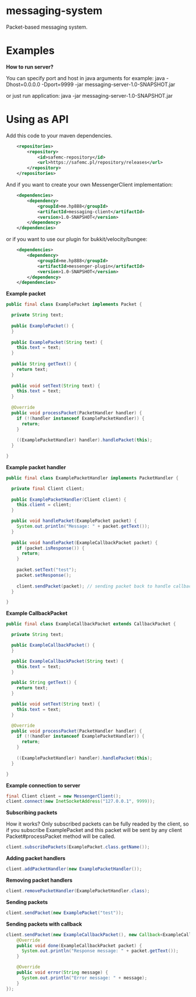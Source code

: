 # messaging-system

Packet-based messaging system.

# Examples

**How to run server?**

You can specify port and host in java arguments for example:
java -Dhost=0.0.0.0 -Dport=9999 -jar messaging-server-1.0-SNAPSHOT.jar

or just run application:
java -jar messaging-server-1.0-SNAPSHOT.jar

# Using as API

Add this code to your maven dependencies.

```xml
    <repositories>
        <repository>
            <id>safemc-repository</id>
            <url>https://safemc.pl/repository/releases</url>
        </repository>
    </repositories>
```

And if you want to create your own MessengerClient implementation:

```xml
    <dependencies>
        <dependency>
            <groupId>me.hp888</groupId>
            <artifactId>messaging-client</artifactId>
            <version>1.0-SNAPSHOT</version>
        </dependency>
    </dependencies>
```

or if you want to use our plugin for bukkit/velocity/bungee:

```xml
    <dependencies>
        <dependency>
            <groupId>me.hp888</groupId>
            <artifactId>messenger-plugin</artifactId>
            <version>1.0-SNAPSHOT</version>
        </dependency>
    </dependencies>
```

**Example packet**

```java
public final class ExamplePacket implements Packet {

  private String text;
  
  public ExamplePacket() {
  }
  
  public ExamplePacket(String text) {
    this.text = text;
  }
  
  public String getText() {
    return text;
  }
 
  public void setText(String text) {
    this.text = text;
  }
  
  @Override
  public void processPacket(PacketHandler handler) {
    if (!(handler instanceof ExamplePacketHandler)) {
      return;
    }
    
    ((ExamplePacketHandler) handler).handlePacket(this);
  }

}
```

**Example packet handler**

```java
public final class ExamplePacketHandler implements PacketHandler {

  private final Client client;
  
  public ExamplePacketHandler(Client client) {
    this.client = client;
  }

  public void handlePacket(ExamplePacket packet) {
    System.out.println("Message: " + packet.getText());
  }
  
  public void handlePacket(ExampleCallbackPacket packet) {
    if (packet.isResponse()) {
      return;
    }
    
    packet.setText("test");
    packet.setResponse();
    
    client.sendPacket(packet); // sending packet back to handle callback
  }

}
```

**Example CallbackPacket**

```java
public final class ExampleCallbackPacket extends CallbackPacket {

  private String text;

  public ExampleCallbackPacket() {
  }

  public ExampleCallbackPacket(String text) {
    this.text = text;
  }

  public String getText() {
    return text;
  }

  public void setText(String text) {
    this.text = text;
  }

  @Override
  public void processPacket(PacketHandler handler) {
    if (!(handler instanceof ExamplePacketHandler)) {
      return;
    }
    
    ((ExamplePacketHandler) handler).handlePacket(this);
  }

}
```

**Example connection to server**

```java
final Client client = new MessengerClient();
client.connect(new InetSocketAddress("127.0.0.1", 9999));
```

**Subscribing packets**

How it works?
Only subscribed packets can be fully readed by the client, so if you subscribe ExamplePacket and this packet will be sent by any client Packet#processPacket method will be called.

```java
client.subscribePackets(ExamplePacket.class.getName());
```

**Adding packet handlers**

```java
client.addPacketHandler(new ExamplePacketHandler());
```

**Removing packet handlers**

```java
client.removePacketHandler(ExamplePacketHandler.class);
```

**Sending packets**

```java
client.sendPacket(new ExamplePacket("test"));
```

**Sending packets with callback**
```java
client.sendPacket(new ExampleCallbackPacket(), new Callback<ExampleCallbackPacket>() {
    @Override
    public void done(ExampleCallbackPacket packet) {
      System.out.println("Response message: " + packet.getText());
    }

    @Override
    public void error(String message) {
      System.out.println("Error message: " + message);
    }
});
```
